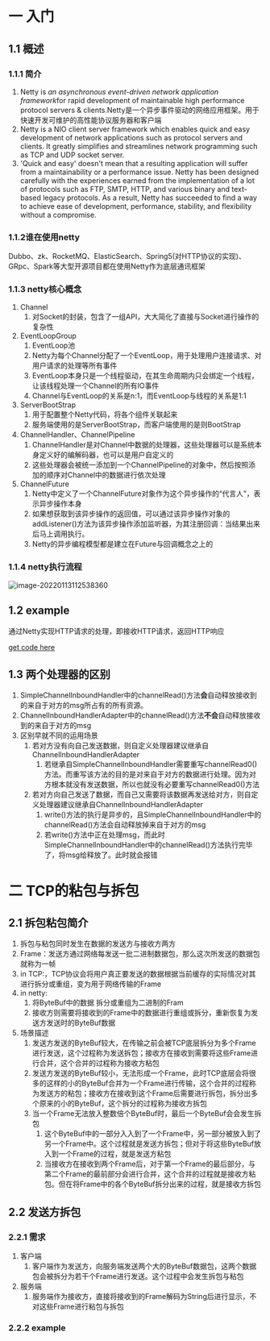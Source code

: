 # 一 入门

## 1.1 概述

### 1.1.1 简介

1. Netty is *an asynchronous event-driven network application framework*for rapid development of maintainable high performance protocol servers & clients.Netty是一个异步事件驱动的网络应用框架。用于快速开发可维护的高性能协议服务器和客户端
2. Netty is a NIO client server framework which enables quick and easy development of network applications such as protocol servers and clients. It greatly simplifies and streamlines network programming such as TCP and UDP socket server.
3. 'Quick and easy' doesn't mean that a resulting application will suffer from a maintainability or a performance issue. Netty has been designed carefully with the experiences earned from the implementation of a lot of protocols such as FTP, SMTP, HTTP, and various binary and text-based legacy protocols. As a result, Netty has succeeded to find a way to achieve ease of development, performance, stability, and flexibility without a compromise.

### 1.1.2谁在使用netty

Dubbo、zk、RocketMQ、ElasticSearch、Spring5(对HTTP协议的实现)、GRpc、Spark等大型开源项目都在使用Netty作为底层通讯框架

### 1.1.3 netty核心概念

1. Channel
   1. 对Socket的封装，包含了一组API，大大简化了直接与Socket进行操作的复杂性
2. EventLoopGroup
   1. EventLoop池
   2. Netty为每个Channel分配了一个EventLoop，用于处理用户连接请求、对用户请求的处理等所有事件
   3. EventLoop本身只是一个线程驱动，在其生命周期内只会绑定一个线程，让该线程处理一个Channel的所有IO事件
   4. Channel与EventLoop的关系是n:1，而EventLoop与线程的关系是1:1
3. ServerBootStrap
   1. 用于配置整个Netty代码，将各个组件关联起来
   2. 服务端使用的是ServerBootStrap，而客户端使用的是则BootStrap
4. ChannelHandler、ChannelPipeline
   1. ChannelHandler是对Channel中数据的处理器，这些处理器可以是系统本身定义好的编解码器，也可以是用户自定义的
   2. 这些处理器会被统一添加到一个ChannelPipeline的对象中，然后按照添加的顺序对Channel中的数据进行依次处理
5. ChannelFuture
   1. Netty中定义了一个ChannelFuture对象作为这个异步操作的“代言人”，表示异步操作本身
   2. 如果想获取到该异步操作的返回值，可以通过该异步操作对象的addListener()方法为该异步操作添加监听器，为其注册回调：当结果出来后马上调用执行。
   3. Netty的异步编程模型都是建立在Future与回调概念之上的

### 1.1.4 netty执行流程

![image-20220113112538360](https://gitee.com/iceRabbit1999/forimage/raw/master/blog/netty-执行流程.png)



## 1.2 example

通过Netty实现HTTP请求的处理，即接收HTTP请求，返回HTTP响应

[get code here](https://github.com/iceRabbit1999/netty-tango)



## 1.3 两个处理器的区别

1. SimpleChannelInboundHandler中的channelRead()方法**会**自动释放接收到的来自于对方的msg所占有的所有资源。
2. ChannelInboundHandlerAdapter中的channelRead()方法**不会**自动释放接收到的来自于对方的msg
3. 区别早就不同的运用场景
   1. 若对方没有向自己发送数据，则自定义处理器建议继承自ChannelInboundHandlerAdapter
      1. 若继承自SimpleChannelInboundHandler需要重写channelRead0()方法。而重写该方法的目的是对来自于对方的数据进行处理。因为对方根本就没有发送数据，所以也就没有必要重写channelRead0()方法
   2. 若对方向自己发送了数据，而自己又需要将该数据再发送给对方，则自定义处理器建议继承自ChannelInboundHandlerAdapter
      1. write()方法的执行是异步的，且SimpleChannelInboundHandler中的channelRead()方法会自动释放掉来自于对方的msg
      2. 若write()方法中正在处理msg，而此时SimpleChannelInboundHandler中的channelRead()方法执行完毕了，将msg给释放了。此时就会报错

# 二 TCP的粘包与拆包

## 2.1 拆包粘包简介

1. 拆包与粘包同时发生在数据的发送方与接收方两方
2. Frame：发送方通过网络每发送一批二进制数据包，那么这次所发送的数据包就称为一帧
3. in TCP:，TCP协议会将用户真正要发送的数据根据当前缓存的实际情况对其进行拆分或重组，变为用于网络传输的Frame
4. in netty:
   1. 将ByteBuf中的数据  拆分或重组为二进制的Fram
   2. 接收方则需要将接收到的Frame中的数据进行重组或拆分，重新恢复为发送方发送时的ByteBuf数据
5. 场景描述
   1. 发送方发送的ByteBuf较大，在传输之前会被TCP底层拆分为多个Frame进行发送，这个过程称为发送拆包；接收方在接收到需要将这些Frame进行合并，这个合并的过程称为接收方粘包
   2. 发送方发送的ByteBuf较小，无法形成一个Frame，此时TCP底层会将很多的这样的小的ByteBuf合并为一个Frame进行传输，这个合并的过程称为发送方的粘包；接收方在接收到这个Frame后需要进行拆包，拆分出多个原来的小的ByteBuf，这个拆分的过程称为接收方拆包
   3. 当一个Frame无法放入整数倍个ByteBuf时，最后一个ByteBuf会会发生拆包
      1. 这个ByteBuf中的一部分入入到了一个Frame中，另一部分被放入到了另一个Frame中。这个过程就是发送方拆包；但对于将这些ByteBuf放入到一个Frame的过程，就是发送方粘包
      2. 当接收方在接收到两个Frame后，对于第一个Frame的最后部分，与第二个Frame的最前部分会进行合并，这个合并的过程就是接收方粘包。但在将Frame中的各个ByteBuf拆分出来的过程，就是接收方拆包

## 2.2 发送方拆包

### 2.2.1 需求

1. 客户端
   1. 客户端作为发送方，向服务端发送两个大的ByteBuf数据包，这两个数据包会被拆分为若干个Frame进行发送。这个过程中会发生拆包与粘包
2. 服务端
   1. 服务端作为接收方，直接将接收到的Frame解码为String后进行显示，不对这些Frame进行粘包与拆包

### 2.2.2 example

